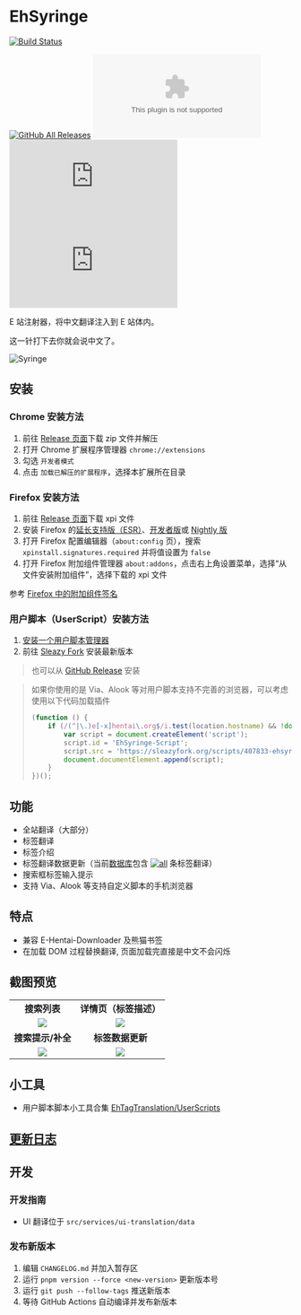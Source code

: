 # EhSyringe

[![Build Status](https://github.com/EhTagTranslation/EhSyringe/workflows/ci/badge.svg)](../../actions)

[![GitHub All Releases](https://img.shields.io/github/downloads/EhTagTranslation/EhSyringe/total)](../../releases)
[![GitHub Releases (by Asset)](https://img.shields.io/github/downloads/EhTagTranslation/EhSyringe/latest/ehsyringe.chrome.zip)](../../releases/latest/download/ehsyringe.chrome.zip)
[![GitHub Releases (by Asset)](https://img.shields.io/github/downloads/EhTagTranslation/EhSyringe/latest/ehsyringe.firefox.xpi)](../../releases/latest/download/ehsyringe.firefox.xpi)
[![GitHub Releases (by Asset)](https://img.shields.io/github/downloads/EhTagTranslation/EhSyringe/latest/ehsyringe.user.js)](../../releases/latest/download/ehsyringe.user.js)

E 站注射器，将中文翻译注入到 E 站体内。

这一针打下去你就会说中文了。

![Syringe](https://user-images.githubusercontent.com/5716100/62419351-be9d7400-b6b0-11e9-86d3-680436973176.png)

## 安装

### Chrome 安装方法

1. 前往 [Release 页面](../../releases)下载 zip 文件并解压
2. 打开 Chrome 扩展程序管理器 `chrome://extensions`
3. 勾选 `开发者模式`
4. 点击 `加载已解压的扩展程序`，选择本扩展所在目录

### Firefox 安装方法

1. 前往 [Release 页面](../../releases)下载 xpi 文件
2. 安装 Firefox 的[延长支持版（ESR）](https://www.mozilla.org/firefox/organizations/)、[开发者版](https://www.mozilla.org/firefox/developer/)或 [Nightly 版](https://nightly.mozilla.org/)
3. 打开 Firefox 配置编辑器（`about:config` 页），搜索 `xpinstall.signatures.required` 并将值设置为 `false`
4. 打开 Firefox 附加组件管理器 `about:addons`，点击右上角设置菜单，选择“从文件安装附加组件”，选择下载的 xpi 文件

参考 [Firefox 中的附加组件签名](https://support.mozilla.org/kb/add-ons-signing-firefox#w_dalioucllleeyzgaauoeoeoakekikakneojdeeniko)

### 用户脚本（UserScript）安装方法

1. [安装一个用户脚本管理器](https://sleazyfork.org/help/installing-user-scripts)
2. 前往 [Sleazy Fork](https://sleazyfork.org/scripts/407833) 安装最新版本

> 也可以从 [GitHub Release](../../releases/latest/download/ehsyringe.user.js) 安装

> 如果你使用的是 Via、Alook 等对用户脚本支持不完善的浏览器，可以考虑使用以下代码加载插件
>
> ```js
> (function () {
>     if (/(^|\.)e[-x]hentai\.org$/i.test(location.hostname) && !document.getElementById('EhSyringe-Script')) {
>         var script = document.createElement('script');
>         script.id = 'EhSyringe-Script';
>         script.src = 'https://sleazyfork.org/scripts/407833-ehsyringe/code/EhSyringe.user.js';
>         document.documentElement.append(script);
>     }
> })();
> ```

## 功能

- 全站翻译（大部分）
- 标签翻译
- 标签介绍
- 标签翻译数据更新（当前[数据库](https://ehtt.vercel.app/list/all)包含 [![all](https://img.shields.io/endpoint?label=&color=brightgreen&url=https://ehtt.fly.dev/database/all/~badge)](https://ehtt.vercel.app/list/all) 条标签翻译）
- 搜索框标签输入提示
- 支持 Via、Alook 等支持自定义脚本的手机浏览器

## 特点

- 兼容 E-Hentai-Downloader 及熊猫书签
- 在加载 DOM 过程替换翻译, 页面加载完直接是中文不会闪烁

## 截图预览

<table style="font-weight: bold; text-align: center;">
    <tr>
        <td><strong>搜索列表</strong></td>
        <td><strong>详情页（标签描述）</strong></td>
    </tr>
    <tr>
        <td><img src="https://user-images.githubusercontent.com/13471233/110159103-356a9800-7e25-11eb-9335-233c051b3ea5.png"></td>
        <td><img src="https://user-images.githubusercontent.com/13471233/110159105-37345b80-7e25-11eb-89d6-a16ae2e8edd3.png"></td>
    </tr>
    <tr>
        <td><strong>搜索提示/补全</strong></td>
        <td><strong>标签数据更新</strong></td>
    </tr>
    <tr>
        <td><img src="https://user-images.githubusercontent.com/5716100/60812493-310b5900-a1c4-11e9-85f7-1d4212765156.gif"></td>
        <td><img src="https://user-images.githubusercontent.com/5716100/62783460-10019500-baef-11e9-8368-a48fa40dc47d.gif"></td>
    </tr>
</table>

## 小工具

- 用户脚本脚本小工具合集 [EhTagTranslation/UserScripts](../../../UserScripts)

## [更新日志](CHANGELOG.md)

## 开发

### 开发指南

- UI 翻译位于 `src/services/ui-translation/data`

### 发布新版本

1. 编辑 `CHANGELOG.md` 并加入暂存区
2. 运行 `pnpm version --force <new-version>` 更新版本号
3. 运行 `git push --follow-tags` 推送新版本
4. 等待 GitHub Actions 自动编译并发布新版本
